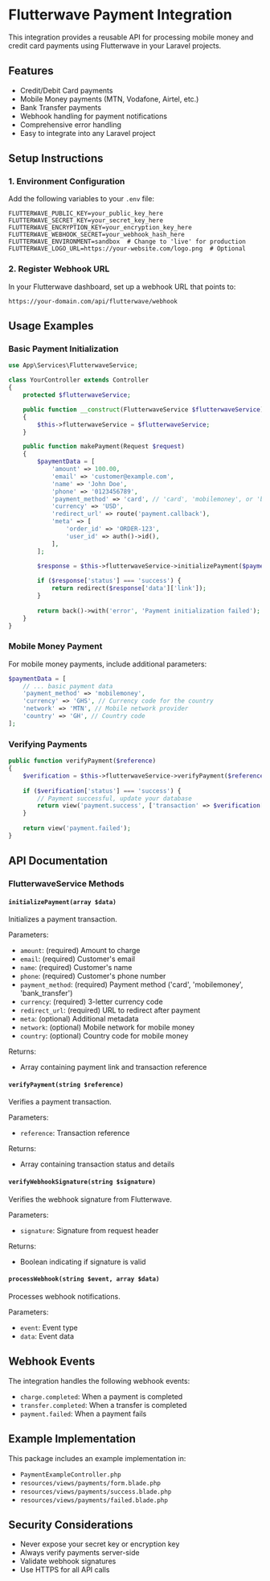 # Flutterwave Payment Integration

This integration provides a reusable API for processing mobile money and credit card payments using Flutterwave in your Laravel projects.

## Features

- Credit/Debit Card payments
- Mobile Money payments (MTN, Vodafone, Airtel, etc.)
- Bank Transfer payments
- Webhook handling for payment notifications
- Comprehensive error handling
- Easy to integrate into any Laravel project

## Setup Instructions

### 1. Environment Configuration

Add the following variables to your `.env` file:

```
FLUTTERWAVE_PUBLIC_KEY=your_public_key_here
FLUTTERWAVE_SECRET_KEY=your_secret_key_here
FLUTTERWAVE_ENCRYPTION_KEY=your_encryption_key_here
FLUTTERWAVE_WEBHOOK_SECRET=your_webhook_hash_here
FLUTTERWAVE_ENVIRONMENT=sandbox  # Change to 'live' for production
FLUTTERWAVE_LOGO_URL=https://your-website.com/logo.png  # Optional
```

### 2. Register Webhook URL

In your Flutterwave dashboard, set up a webhook URL that points to:
```
https://your-domain.com/api/flutterwave/webhook
```

## Usage Examples

### Basic Payment Initialization

```php
use App\Services\FlutterwaveService;

class YourController extends Controller
{
    protected $flutterwaveService;

    public function __construct(FlutterwaveService $flutterwaveService)
    {
        $this->flutterwaveService = $flutterwaveService;
    }

    public function makePayment(Request $request)
    {
        $paymentData = [
            'amount' => 100.00,
            'email' => 'customer@example.com',
            'name' => 'John Doe',
            'phone' => '0123456789',
            'payment_method' => 'card', // 'card', 'mobilemoney', or 'bank_transfer'
            'currency' => 'USD',
            'redirect_url' => route('payment.callback'),
            'meta' => [
                'order_id' => 'ORDER-123',
                'user_id' => auth()->id(),
            ],
        ];

        $response = $this->flutterwaveService->initializePayment($paymentData);
        
        if ($response['status'] === 'success') {
            return redirect($response['data']['link']);
        }
        
        return back()->with('error', 'Payment initialization failed');
    }
}
```

### Mobile Money Payment

For mobile money payments, include additional parameters:

```php
$paymentData = [
    // ... basic payment data
    'payment_method' => 'mobilemoney',
    'currency' => 'GHS', // Currency code for the country
    'network' => 'MTN', // Mobile network provider
    'country' => 'GH', // Country code
];
```

### Verifying Payments

```php
public function verifyPayment($reference)
{
    $verification = $this->flutterwaveService->verifyPayment($reference);
    
    if ($verification['status'] === 'success') {
        // Payment successful, update your database
        return view('payment.success', ['transaction' => $verification['data']]);
    }
    
    return view('payment.failed');
}
```

## API Documentation

### FlutterwaveService Methods

#### `initializePayment(array $data)`

Initializes a payment transaction.

Parameters:
- `amount`: (required) Amount to charge
- `email`: (required) Customer's email
- `name`: (required) Customer's name
- `phone`: (required) Customer's phone number
- `payment_method`: (required) Payment method ('card', 'mobilemoney', 'bank_transfer')
- `currency`: (required) 3-letter currency code
- `redirect_url`: (required) URL to redirect after payment
- `meta`: (optional) Additional metadata
- `network`: (optional) Mobile network for mobile money
- `country`: (optional) Country code for mobile money

Returns:
- Array containing payment link and transaction reference

#### `verifyPayment(string $reference)`

Verifies a payment transaction.

Parameters:
- `reference`: Transaction reference

Returns:
- Array containing transaction status and details

#### `verifyWebhookSignature(string $signature)`

Verifies the webhook signature from Flutterwave.

Parameters:
- `signature`: Signature from request header

Returns:
- Boolean indicating if signature is valid

#### `processWebhook(string $event, array $data)`

Processes webhook notifications.

Parameters:
- `event`: Event type
- `data`: Event data

## Webhook Events

The integration handles the following webhook events:
- `charge.completed`: When a payment is completed
- `transfer.completed`: When a transfer is completed
- `payment.failed`: When a payment fails

## Example Implementation

This package includes an example implementation in:
- `PaymentExampleController.php`
- `resources/views/payments/form.blade.php`
- `resources/views/payments/success.blade.php`
- `resources/views/payments/failed.blade.php`

## Security Considerations

- Never expose your secret key or encryption key
- Always verify payments server-side
- Validate webhook signatures
- Use HTTPS for all API calls
